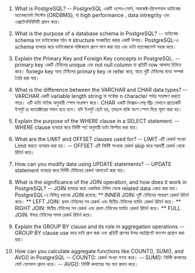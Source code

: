 1. What is PostgreSQL?
-- PostgreSQL একটি ওপেন-সোর্স, অবজেক্ট-রিলেশনাল ডাটাবেজ ম্যানেজমেন্ট সিস্টেম (ORDBMS), যা high performance , data intregrity এবং এক্সটেনসিবিলিটি প্রদান করে।
   
2. What is the purpose of a database schema in PostgreSQL?
-- ডাটাবেজ schema হল ডাটাবেজের গঠন বা structure সংজ্ঞায়িত করার একটি উপায়। PostgreSQL-এ schema ব্যবহার করে ডাটাবেজকে লজিক্যাল গ্রুপে ভাগ করা যায় এবং ডাটা ম্যানেজমেন্ট সহজ করে।
   
3. Explain the Primary Key and Foreign Key concepts in PostgreSQL.
-- primary key একটি টেবিলের unique এবং not null column যা প্রতিটি row আলাদা চিহ্নিত করে।
   foriegn key অন্য টেবিলের primary key কে refer করে, যাতে দুটি টেবিলের মধ্যে সম্পর্ক তৈরি করা যায়।
   
4. What is the difference between the VARCHAR and CHAR data types?
-- VARCHAR একটি variable length string যা সর্বোচ্চ n character পর্যন্ত সংরক্ষণ করতে পারে। এটি ডাটা সাইজ অনুযায়ী স্পেস সংরক্ষণ করে।
   CHAR একটি ফিক্সড-লেন্থ স্ট্রিং যেখানে প্রত্যেকটি ইনপুট n ক্যারেক্টারের সমান হতে হবে। যদি ইনপুট ছোট হয়, তাহলে বাকি অংশ স্পেস দিয়ে পূরণ করা হয়।
   
5. Explain the purpose of the WHERE clause in a SELECT statement.
-- WHERE clause ব্যবহার করে নির্দিষ্ট শর্ত অনুযায়ী ডাটা ফিল্টার করা যায়।
   
6. What are the LIMIT and OFFSET clauses used for?
-- LIMIT এটি রেকর্ড সংখ্যা Limit করতে ব্যবহার করা হয়।
-- OFFSET এটি নির্দিষ্ট সংখ্যক রেকর্ড skip করে পরবর্তী রেকর্ড থেকে রিটার্ন করে।

7. How can you modify data using UPDATE statements?
-- UPDATE statement ব্যবহার করে নির্দিষ্ট টেবিলের রেকর্ড আপডেট করা যায়।

8. What is the significance of the JOIN operation, and how does it work in PostgreSQL?
-- JOIN ব্যবহার করে একাধিক টেবিল থেকে related data একত্র করা যায়। PostgreSQL-এ বিভিন্ন ধরনের JOIN রয়েছে:
      ** INNER JOIN: দুটি টেবিলের সাধারণ রেকর্ড রিটার্ন করে।
      ** LEFT JOIN: প্রথম টেবিলের সব রেকর্ড এবং দ্বিতীয় টেবিলের ম্যাচিং রেকর্ড রিটার্ন করে।
      ** RIGHT JOIN: দ্বিতীয় টেবিলের সব রেকর্ড এবং প্রথম টেবিলের ম্যাচিং রেকর্ড রিটার্ন করে।
      ** FULL JOIN: উভয় টেবিলের সমস্ত রেকর্ড রিটার্ন করে।
   
9. Explain the GROUP BY clause and its role in aggregation operations
-- GROUP BY clause use করে ডাটা গ্রুপ করা এবং প্রতিটি গ্রুপের উপর অ্যাগ্রিগেট ফাংশন প্রয়োগ করা যায়।

10. How can you calculate aggregate functions like COUNT(), SUM(), and AVG() in PostgreSQL
-- COUNT(): রেকর্ড সংখ্যা গণনা করে।
-- SUM(): নির্দিষ্ট কলামের মোট যোগফল প্রদান করে।
-- AVG(): নির্দিষ্ট কলামের গড় মান প্রদান করে।

   
